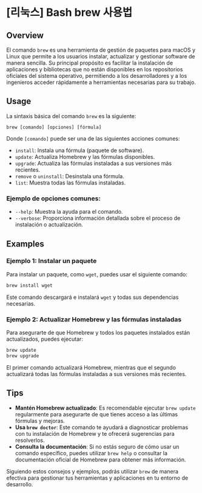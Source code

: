 # [리눅스] Bash brew 사용법

## Overview
El comando `brew` es una herramienta de gestión de paquetes para macOS y Linux que permite a los usuarios instalar, actualizar y gestionar software de manera sencilla. Su principal propósito es facilitar la instalación de aplicaciones y bibliotecas que no están disponibles en los repositorios oficiales del sistema operativo, permitiendo a los desarrolladores y a los ingenieros acceder rápidamente a herramientas necesarias para su trabajo.

## Usage
La sintaxis básica del comando `brew` es la siguiente:

```
brew [comando] [opciones] [fórmula]
```

Donde `[comando]` puede ser una de las siguientes acciones comunes:

- `install`: Instala una fórmula (paquete de software).
- `update`: Actualiza Homebrew y las fórmulas disponibles.
- `upgrade`: Actualiza las fórmulas instaladas a sus versiones más recientes.
- `remove` o `uninstall`: Desinstala una fórmula.
- `list`: Muestra todas las fórmulas instaladas.

### Ejemplo de opciones comunes:
- `--help`: Muestra la ayuda para el comando.
- `--verbose`: Proporciona información detallada sobre el proceso de instalación o actualización.

## Examples
### Ejemplo 1: Instalar un paquete
Para instalar un paquete, como `wget`, puedes usar el siguiente comando:

```bash
brew install wget
```

Este comando descargará e instalará `wget` y todas sus dependencias necesarias.

### Ejemplo 2: Actualizar Homebrew y las fórmulas instaladas
Para asegurarte de que Homebrew y todos los paquetes instalados están actualizados, puedes ejecutar:

```bash
brew update
brew upgrade
```

El primer comando actualizará Homebrew, mientras que el segundo actualizará todas las fórmulas instaladas a sus versiones más recientes.

## Tips
- **Mantén Homebrew actualizado**: Es recomendable ejecutar `brew update` regularmente para asegurarte de que tienes acceso a las últimas fórmulas y mejoras.
- **Usa `brew doctor`**: Este comando te ayudará a diagnosticar problemas con tu instalación de Homebrew y te ofrecerá sugerencias para resolverlos.
- **Consulta la documentación**: Si no estás seguro de cómo usar un comando específico, puedes utilizar `brew help` o consultar la documentación oficial de Homebrew para obtener más información.

Siguiendo estos consejos y ejemplos, podrás utilizar `brew` de manera efectiva para gestionar tus herramientas y aplicaciones en tu entorno de desarrollo.